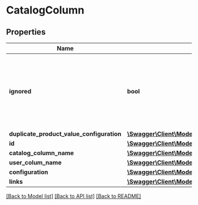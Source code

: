 # CatalogColumn

## Properties
Name | Type | Description | Notes
------------ | ------------- | ------------- | -------------
**ignored** | **bool** | IF true, the product values of this column will be not taken in account during the importation process | [optional] [default to false]
**duplicate_product_value_configuration** | [**\Swagger\Client\Model\DuplicateProductValueConfiguration**](DuplicateProductValueConfiguration.md) |  | [optional] 
**id** | [**\Swagger\Client\Model\ColumnId**](ColumnId.md) |  | 
**catalog_column_name** | [**\Swagger\Client\Model\CatalogColumnName**](CatalogColumnName.md) |  | 
**user_colum_name** | [**\Swagger\Client\Model\UserColumName**](UserColumName.md) |  | 
**configuration** | [**\Swagger\Client\Model\ColumnConfiguration**](ColumnConfiguration.md) |  | 
**links** | [**\Swagger\Client\Model\CatalogColumnLinks**](CatalogColumnLinks.md) |  | 

[[Back to Model list]](../README.md#documentation-for-models) [[Back to API list]](../README.md#documentation-for-api-endpoints) [[Back to README]](../README.md)



